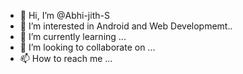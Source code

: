 - 👋 Hi, I’m @Abhi-jith-S
- 👀 I’m interested in Android and Web Developmemt..
- 🌱 I’m currently learning ...
- 💞️ I’m looking to collaborate on ...
- 📫 How to reach me ...

<!---
Abhi-jith-S/Abhi-jith-S is a ✨ special ✨ repository because its `README.md` (this file) appears on your GitHub profile.
You can click the Preview link to take a look at your changes.
--->
